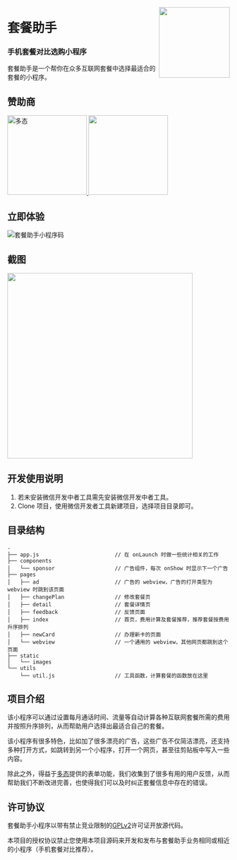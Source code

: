 <a href="https://planmaster.prototype.im"><img src="https://prototype.im/projects/planmaster@2x.png" height="160" align="right"></a>

# 套餐助手

### 手机套餐对比选购小程序

套餐助手是一个帮你在众多互联网套餐中选择最适合的套餐的小程序。

## 赞助商

<div valign="middle">
  <a href="https://www.duotai.net/?utm_source=planmaster&utm_medium=web&utm_campaign=planmaster-github">
    <img src="https://user-images.githubusercontent.com/978810/34824409-447c85e8-f709-11e7-813d-41c9e7f919fe.png" alt="多态" height="180" />
  </a>
  <a href="https://www.duohui.co/?utm_source=planmaster&utm_medium=web&utm_campaign=planmaster-github">
    <img src="https://user-images.githubusercontent.com/978810/34824476-8fc7f4ce-f709-11e7-8f53-b10fdced0038.png" height="180"/>
  </a>
</div>

## 立即体验

![套餐助手小程序码](https://planmaster.prototype.im/minicode.jpg?fix)

## 截图

<img src="https://cdn.sspai.com/2017/11/19/a7c2965a0dfc12c27bf70859c3b9bb13.gif?imageView2/2/w/1120/q/90/interlace/1/ignore-error/1" width="420"/>

## 开发使用说明

1. 若未安装微信开发中者工具需先安装微信开发中者工具。
2. Clone 项目，使用微信开发者工具新建项目，选择项目目录即可。

## 目录结构

```
.
├── app.js                        // 在 onLaunch 时做一些统计相关的工作
├── components
│   └── sponsor                   // 广告组件，每次 onShow 时显示下一个广告
├── pages
│   ├── ad                        // 广告的 webview，广告的打开类型为 webview 时跳到该页面
│   ├── changePlan                // 修改套餐页
│   ├── detail                    // 套餐详情页
│   ├── feedback                  // 反馈页面
│   ├── index                     // 首页，费用计算及套餐推荐，推荐套餐按费用升序排列
│   ├── newCard                   // 办理新卡的页面
│   └── webview                   // 一个通用的 webview，其他网页都跳到这个页面
├── static
│   └── images
└── utils
    └── util.js                   // 工具函数，计算套餐的函数放在这里
```
## 项目介绍

该小程序可以通过设置每月通话时间、流量等自动计算各种互联网套餐所需的费用并按照升序排列，从而帮助用户选择出最适合自己的套餐。

该小程序有很多特色，比如加了很多漂亮的广告，这些广告不仅简洁漂亮，还支持多种打开方式，如跳转到另一个小程序，打开一个网页，甚至往剪贴板中写入一些内容。

除此之外，得益于[多态](https://www.duotai.net/?utm_source=planmaster&utm_medium=web&utm_campaign=planmaster-github)提供的表单功能，我们收集到了很多有用的用户反馈，从而帮助我们不断改进完善，也使得我们可以及时纠正套餐信息中存在的错误。

## 许可协议

套餐助手小程序以带有禁止竞业限制的[GPLv2](https://github.com/prototype/PlanMaster/blob/master/LICENSE)许可证开放源代码。

本项目的授权协议禁止您使用本项目源码来开发和发布与套餐助手业务相同或相近的小程序（手机套餐对比推荐）。
